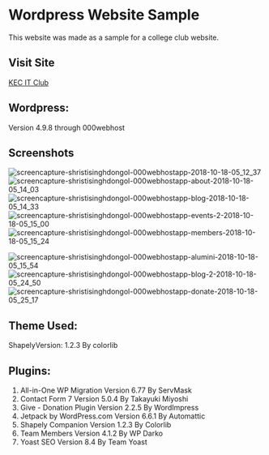 # Wordpress Website Sample

This website was made as a sample for a college club website.

## Visit Site
[KEC IT Club](https://shristisinghdongol.000webhostapp.com/)

## Wordpress:
Version 4.9.8 through 000webhost 
## Screenshots

![screencapture-shristisinghdongol-000webhostapp-2018-10-18-05_12_37](https://user-images.githubusercontent.com/44106378/47154993-aaf75d00-d298-11e8-9e8b-33fae7a76f63.png)![screencapture-shristisinghdongol-000webhostapp-about-2018-10-18-05_14_03](https://user-images.githubusercontent.com/44106378/47154402-1809f300-d297-11e8-9ae9-473779605efb.png)
![screencapture-shristisinghdongol-000webhostapp-blog-2018-10-18-05_14_33](https://user-images.githubusercontent.com/44106378/47155077-db3efb80-d298-11e8-9030-4794070511b3.png)
![screencapture-shristisinghdongol-000webhostapp-events-2-2018-10-18-05_15_00](https://user-images.githubusercontent.com/44106378/47155097-e4c86380-d298-11e8-95a7-f5c211e99ed6.png)
![screencapture-shristisinghdongol-000webhostapp-members-2018-10-18-05_15_24](https://user-images.githubusercontent.com/44106378/47155307-44bf0a00-d299-11e8-88b9-93a0db1de15e.png)

![screencapture-shristisinghdongol-000webhostapp-alumini-2018-10-18-05_15_54](https://user-images.githubusercontent.com/44106378/47155120-f01b8f00-d298-11e8-99b4-fc2e4a68aa34.png)
![screencapture-shristisinghdongol-000webhostapp-blog-2-2018-10-18-05_24_50](https://user-images.githubusercontent.com/44106378/47155138-fdd11480-d298-11e8-8e9e-df7eacd81ef9.png)
![screencapture-shristisinghdongol-000webhostapp-donate-2018-10-18-05_25_17](https://user-images.githubusercontent.com/44106378/47155349-602a1500-d299-11e8-859f-5020d5252f9a.png)



## Theme Used:
ShapelyVersion: 1.2.3
By colorlib

## Plugins:
1. All-in-One WP Migration Version 6.77 By ServMask
2. Contact Form 7 Version 5.0.4 By Takayuki Miyoshi
3. Give - Donation Plugin Version 2.2.5 By WordImpress
4. Jetpack by WordPress.com Version 6.6.1 By Automattic
5. Shapely Companion Version 1.2.3 By Colorlib 
6. Team Members Version 4.1.2 By WP Darko
7. Yoast SEO Version 8.4 By Team Yoast 
